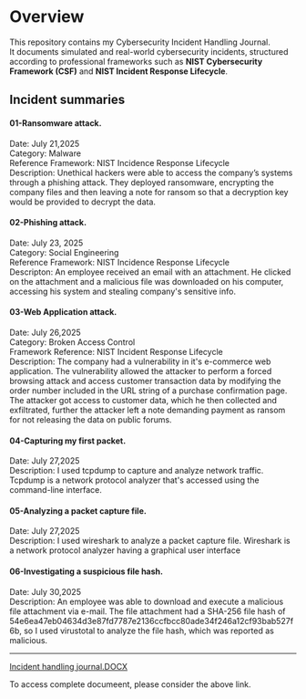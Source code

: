 # Overview
This repository contains my Cybersecurity Incident Handling Journal.  
It documents simulated and real-world cybersecurity incidents, structured according to professional frameworks such as **NIST Cybersecurity Framework (CSF)** and **NIST Incident Response Lifecycle**.




## Incident summaries


#### 01-Ransomware attack.
Date: July 21,2025<br>
Category: Malware<br>
Reference Framework: NIST Incidence Response Lifecycle<br>
Description: Unethical hackers were able to access the company’s systems through a phishing attack. They deployed ransomware, encrypting the company files and then leaving a note for ransom so that a decryption key would be provided to decrypt the data.



#### 02-Phishing attack.
Date: July 23, 2025<br>
Category: Social Engineering<br>
Reference Framework: NIST Incidence Response Lifecycle<br>
Descripton: An employee received an email with an attachment. He clicked on the attachment and a malicious file was downloaded on his computer, accessing his system and stealing company's sensitive info.



#### 03-Web Application attack.
Date: July 26,2025<br>
Category: Broken Access Control<br>
Framework Reference: NIST Incident Response Lifecycle<br>
Description: The company had a vulnerability in it's e-commerce web application. The vulnerability allowed the attacker to perform a forced browsing attack and access customer transaction data by modifying the order number included in the URL string of a purchase confirmation page. The attacker got access to customer data, which he then collected and exfiltrated, further the attacker left a note demanding payment as ransom for not releasing the data on public forums.



#### 04-Capturing my first packet.
Date: July 27,2025<br>
Description:  I used tcpdump to capture and analyze network traffic. Tcpdump is a network protocol analyzer that's accessed using the command-line interface.



#### 05-Analyzing a packet capture file.
Date: July 27,2025<br>
Description: I used wireshark to analyze a packet capture file. Wireshark is a network protocol analyzer having a graphical user interface



#### 06-Investigating a suspicious file hash.
Date: July 30,2025<br>
Description: An employee was able to download and execute a malicious file attachment via e-mail. The file attachment had a SHA-256 file hash of 54e6ea47eb04634d3e87fd7787e2136ccfbcc80ade34f246a12cf93bab527f6b, so I used virustotal to analyze the file hash, which was reported as malicious.


----

[Incident handling journal.DOCX](https://raw.githubusercontent.com/Sabeeh-Ahmed-Shafique/Incident-handling-journal/abca34cefb3e5843c17feed0469b0965fb17459e/Incident%20handler's%20journal%20.docx)

To access complete documeent, please consider the above link.
